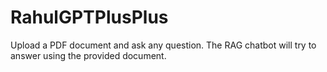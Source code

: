 # RahulGPTPlusPlus
Upload a PDF document and ask any question. The RAG chatbot will try to answer using the provided document.
